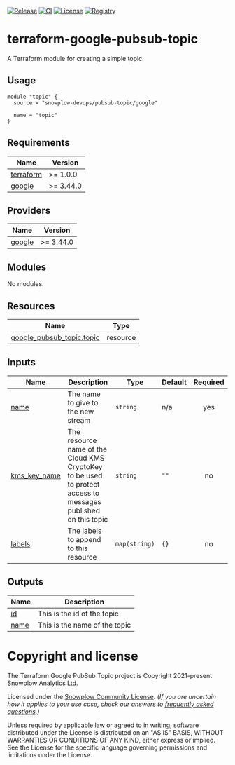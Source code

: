 [![Release][release-image]][release] [![CI][ci-image]][ci] [![License][license-image]][license] [![Registry][registry-image]][registry]

# terraform-google-pubsub-topic

A Terraform module for creating a simple topic.

## Usage

```hcl
module "topic" {
  source = "snowplow-devops/pubsub-topic/google"

  name = "topic"
}
```

## Requirements

| Name | Version |
|------|---------|
| <a name="requirement_terraform"></a> [terraform](#requirement\_terraform) | >= 1.0.0 |
| <a name="requirement_google"></a> [google](#requirement\_google) | >= 3.44.0 |

## Providers

| Name | Version |
|------|---------|
| <a name="provider_google"></a> [google](#provider\_google) | >= 3.44.0 |

## Modules

No modules.

## Resources

| Name | Type |
|------|------|
| [google_pubsub_topic.topic](https://registry.terraform.io/providers/hashicorp/google/latest/docs/resources/pubsub_topic) | resource |

## Inputs

| Name | Description | Type | Default | Required |
|------|-------------|------|---------|:--------:|
| <a name="input_name"></a> [name](#input\_name) | The name to give to the new stream | `string` | n/a | yes |
| <a name="input_kms_key_name"></a> [kms\_key\_name](#input\_kms\_key\_name) | The resource name of the Cloud KMS CryptoKey to be used to protect access to messages published on this topic | `string` | `""` | no |
| <a name="input_labels"></a> [labels](#input\_labels) | The labels to append to this resource | `map(string)` | `{}` | no |

## Outputs

| Name | Description |
|------|-------------|
| <a name="output_id"></a> [id](#output\_id) | This is the id of the topic |
| <a name="output_name"></a> [name](#output\_name) | This is the name of the topic |

# Copyright and license

The Terraform Google PubSub Topic project is Copyright 2021-present Snowplow Analytics Ltd.

Licensed under the [Snowplow Community License](https://docs.snowplow.io/community-license-1.0). _(If you are uncertain how it applies to your use case, check our answers to [frequently asked questions](https://docs.snowplow.io/docs/contributing/community-license-faq/).)_

Unless required by applicable law or agreed to in writing, software
distributed under the License is distributed on an "AS IS" BASIS,
WITHOUT WARRANTIES OR CONDITIONS OF ANY KIND, either express or implied.
See the License for the specific language governing permissions and
limitations under the License.

[release]: https://github.com/snowplow-devops/terraform-google-pubsub-topic/releases/latest
[release-image]: https://img.shields.io/github/v/release/snowplow-devops/terraform-google-pubsub-topic

[ci]: https://github.com/snowplow-devops/terraform-google-pubsub-topic/actions?query=workflow%3Aci
[ci-image]: https://github.com/snowplow-devops/terraform-google-pubsub-topic/workflows/ci/badge.svg

[license]: https://docs.snowplow.io/docs/contributing/community-license-faq/
[license-image]: https://img.shields.io/badge/license-Snowplow--Community-blue.svg?style=flat

[registry]: https://registry.terraform.io/modules/snowplow-devops/pubsub-topic/google/latest
[registry-image]: https://img.shields.io/static/v1?label=Terraform&message=Registry&color=7B42BC&logo=terraform
